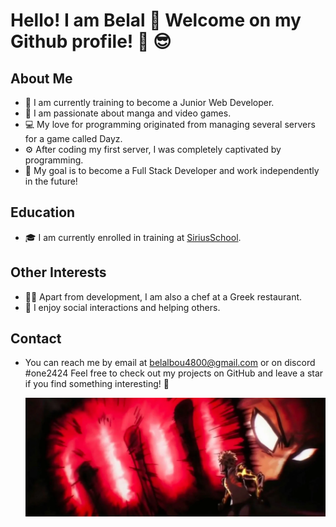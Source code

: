 # Hello! I am Belal :wave: Welcome on my Github profile! :punch: :sunglasses:

## About Me

- :seedling: I am currently training to become a Junior Web Developer.
- :telescope: I am passionate about manga and video games.
- :computer: My love for programming originated from managing several servers for a game called Dayz.
- ⚙️ After coding my first server, I was completely captivated by programming.
- :rocket: My goal is to become a Full Stack Developer and work independently in the future!

## Education

- 🎓 I am currently enrolled in training at [SiriusSchool](https://github.com/sirius-school).

## Other Interests

- 👨‍🍳 Apart from development, I am also a chef at a Greek restaurant.
- 🤝 I enjoy social interactions and helping others.

## Contact

- You can reach me by email at belalbou4800@gmail.com or on discord #one2424
  Feel free to check out my projects on GitHub and leave a star if you find something interesting! 🌟

  ![Logo](./img/OnePunch.webp)
